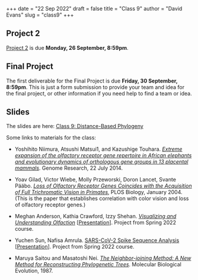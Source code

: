 +++
date = "22 Sep 2022"
draft = false
title = "Class 9"
author = "David Evans"
slug = "class9"
+++

## Project 2

[Project 2](/project2) is due **Monday, 26 September, 8:59pm**.

## Final Project

The first deliverable for the Final Project is due **Friday, 30
September, 8:59pm**. This is just a form submission to provide your
team and idea for the final project, or other information if you need
help to find a team or idea.

## Slides

The slides are here: [Class 9: Distance-Based Phylogeny](https://www.dropbox.com/s/s2zmyqek38dxgo4/csbio-class9.pdf?dl=0)

Some links to materials for the class:

- Yoshihito Niimura, Atsushi Matsui1, and Kazushige Touhara. [_Extreme expansion of the olfactory receptor gene repertoire in African elephants and evolutionary dynamics of orthologous gene groups in 13 placental mammals_](https://genome.cshlp.org/content/24/9/1485.long). Genome Research, 22 July 2014.

- Yoav Gilad, Victor Wiebe, Molly Przeworski, Doron Lancet, Svante Pääbo. [_Loss of Olfactory Receptor Genes Coincides with the Acquisition of Full Trichromatic Vision in Primates_](https://journals.plos.org/plosbiology/article?id=10.1371/journal.pbio.0020005), PLOS Biology, January 2004. (This is the paper that establishes correlation with color vision and loss of olfactory receptor genes.)

- Meghan Anderson, Kathia Crawford, Izzy Shehan. 
[_Visualizing and Understanding Olfaction_](https://meek-blancmange-208c25.netlify.app/index.html) [[Presentation](https://www.dropbox.com/s/tdegjvpp5u874iy/izzy-Computational%20Biology%20Final%20Project.pdf?dl=0)]. Project from Spring 2022 course.

- Yuchen Sun, Nafisa Amrula. [SARS-CoV-2 Spike Sequence Analysis](https://github.com/kevinsunofficial/CS4501finalproject/blob/main/sars_cov2_spike_analysis.ipynb) [[Presentation](https://www.dropbox.com/s/53ivhralkkrlr3r/yuchen-nafisa-Bio_computing_final_project_slide.pptx?dl=0)]. Project from Spring 2022 course.

- Maruya Saitou and Masatoshi Nei. [_The Neighbor-joining Method: A New Method for Reconstructing Phylogenetic Trees_](/docs/saitou1987.pdf). Molecular Biological Evolution, 1987.

